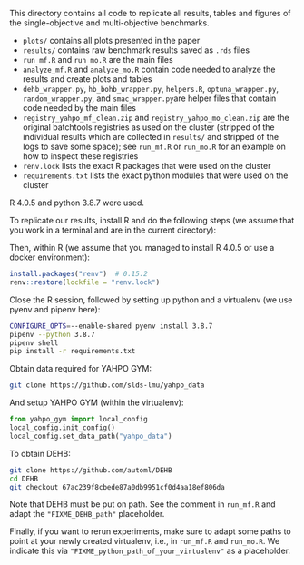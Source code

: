 This directory contains all code to replicate all results, tables and figures of the single-objective and multi-objective benchmarks.

* `plots/` contains all plots presented in the paper
* `results/` contains raw benchmark results saved as `.rds` files
* `run_mf.R` and `run_mo.R` are the main files
* `analyze_mf.R` and `analyze_mo.R` contain code needed to analyze the results and create plots and tables
* `dehb_wrapper.py`, `hb_bohb_wrapper.py`, `helpers.R`, `optuna_wrapper.py`, `random_wrapper.py`, and `smac_wrapper.py`are helper files that contain code needed by the main files
* `registry_yahpo_mf_clean.zip` and `registry_yahpo_mo_clean.zip` are the original batchtools registries as used on the cluster (stripped of the individual results which are collected in `results/` and stripped of the logs to save some space); see `run_mf.R` or `run_mo.R` for an example on how to inspect these registries
* `renv.lock` lists the exact R packages that were used on the cluster 
* `requirements.txt` lists the exact python modules that were used on the cluster

R 4.0.5 and python 3.8.7 were used.

To replicate our results, install R and do the following steps (we assume that you work in a terminal and are in the current directory):

Then, within R (we assume that you managed to install R 4.0.5 or use a docker environment):

```r
install.packages("renv")  # 0.15.2
renv::restore(lockfile = "renv.lock")
```

Close the R session, followed by setting up python and a virtualenv (we use pyenv and pipenv here):

```bash
CONFIGURE_OPTS=--enable-shared pyenv install 3.8.7
pipenv --python 3.8.7
pipenv shell
pip install -r requirements.txt
```

Obtain data required for YAHPO GYM:

```bash
git clone https://github.com/slds-lmu/yahpo_data
```

And setup YAHPO GYM (within the virtualenv):

```python
from yahpo_gym import local_config
local_config.init_config()
local_config.set_data_path("yahpo_data")
```

To obtain DEHB:

```bash
git clone https://github.com/automl/DEHB
cd DEHB
git checkout 67ac239f8cbede87a0db9951cf0d4aa18ef806da
```

Note that DEHB must be put on path. See the comment in `run_mf.R` and adapt the `"FIXME_DEHB_path"` placeholder.

Finally, if you want to rerun experiments, make sure to adapt some paths to point at your newly created virtualenv, i.e., in `run_mf.R` and `run_mo.R`.
We indicate this via `"FIXME_python_path_of_your_virtualenv"` as a placeholder.


